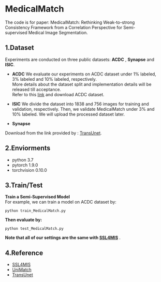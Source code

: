 # MedicalMatch  

The code is for paper: MedicalMatch: Rethinking Weak-to-strong Consistency Framework from a Correlation Perspective for Semi-supervised Medical Image Segmentation.
## 1.Dataset
Experiments are conducted on three public datasets: **ACDC** , **Synapse** and **ISIC**.
- **ACDC**
  We evaluate our experiments on ACDC dataset under 1\% labeled, 3\% labeled and 10\% labeled, respectively.  
More details about the dataset split and implementation details will be released till acceptance.    
Refer to this [link](https://github.com/LiheYoung/UniMatch/tree/main/more-scenarios/medical) and download ACDC dataset.

- **ISIC**
  We divide the dataset into 1838 and 756 images for training and validation, respectively. Then, we validate MedicalMatch under 3\% and 10\% labeled.
We will upload the processed dataset later.  


- **Synapse**
  
Download from the link provided by : [TransUnet](https://github.com/Beckschen/TransUNet).

## 2.Enviorments
- python 3.7
- pytorch 1.9.0
- torchvision 0.10.0

## 3.Train/Test  
**Train a Semi-Supervised Model**   
For example, we can train a model on ACDC dataset by:
```
python train_MedicalMatch.py
```
**Then evaluate by:**  

```
python test_MedicalMatch.py
```
  
**Note that all of our settings are the same with [SSL4MIS](https://github.com/HiLab-git/SSL4MIS)**  .

## 4.Reference
- [SSL4MIS](https://github.com/HiLab-git/SSL4MIS)
- [UniMatch](https://github.com/LiheYoung/UniMatch/tree/main/more-scenarios/medical)
- [TransUnet](https://github.com/Beckschen/TransUNet)
